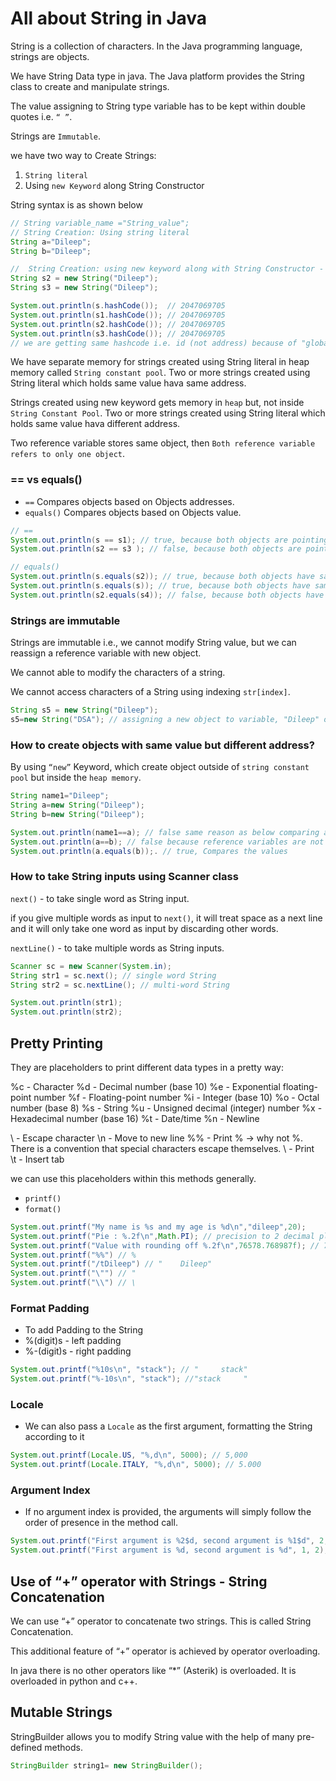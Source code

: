 # All about String in Java

String is a collection of characters. In the Java programming language, strings are objects.

We have String Data type in java. The Java platform provides the String class to create and manipulate strings.

The value assigning to String type variable has to be kept within double quotes i.e. `“ ”`.

Strings are `Immutable`.

we have two way to Create Strings:
1. `String literal`
2. Using `new Keyword` along String Constructor

String syntax is as shown below

```java
// String variable_name ="String_value";
// String Creation: Using string literal
String a="Dileep";
String b="Dileep";

//  String Creation: using new keyword along with String Constructor - Heap memory
String s2 = new String("Dileep");
String s3 = new String("Dileep");

System.out.println(s.hashCode());  // 2047069705
System.out.println(s1.hashCode()); // 2047069705
System.out.println(s2.hashCode()); // 2047069705
System.out.println(s3.hashCode()); // 2047069705
// we are getting same hashcode i.e. id (not address) because of "global dictionary", if the object and content is same, it won't create new object even if you use new keyword to create String

```

We have separate memory for strings created using String literal in heap memory called `String constant pool`.
Two or more strings created using String literal which holds same value hava same address.

Strings created using new keyword gets memory in `heap` but, not inside `String Constant Pool`.
Two or more strings created using String literal which holds same value hava different address.

Two reference variable stores same object, then `Both reference variable refers to only one object`.

### == vs equals()
* `==` Compares objects based on Objects addresses.
* `equals()` Compares objects based on Objects value.

```java
// ==
System.out.println(s == s1); // true, because both objects are pointing to same address
System.out.println(s2 == s3 ); // false, because both objects are pointing to different address

// equals()
System.out.println(s.equals(s2)); // true, because both objects have same value
System.out.println(s.equals(s)); // true, because both objects have same value
System.out.println(s2.equals(s4)); // false, because both objects have different value

```

### Strings are immutable

Strings are immutable i.e., we cannot modify String value, but we can reassign a reference variable with new object.

We cannot able to modify the characters of a string.

We cannot access characters of a String using indexing `str[index]`.
```Java
String s5 = new String("Dileep");
s5=new String("DSA"); // assigning a new object to variable, "Dileep" object in heap is collected by Garbage Collector.
```

### How to create objects with same value but different address?

By using `“new”` Keyword, which create object outside of `string constant pool` but inside the `heap memory`.

```java
String name1="Dileep";
String a=new String("Dileep");
String b=new String("Dileep");

System.out.println(name1==a); // false same reason as below comparing addresses
System.out.println(a==b); // false because reference variables are not pointing to same object, compares the objects
System.out.println(a.equals(b));. // true, Compares the values
```

### How to take String inputs using Scanner class
`next()` - to take single word as String input.

if you give multiple words as input to `next()`, it will treat space as a next line and it will only take one word as input by discarding other words.

`nextLine()` - to take multiple words as String inputs.
```Java
Scanner sc = new Scanner(System.in);
String str1 = sc.next(); // single word String
String str2 = sc.nextLine(); // multi-word String

System.out.println(str1);
System.out.println(str2);
```

## Pretty Printing
They are placeholders to print different data types in a pretty way:

%c - Character
%d - Decimal number (base 10)
%e - Exponential floating-point number
%f - Floating-point number
%i - Integer (base 10)
%o - Octal number (base 8)
%s - String
%u - Unsigned decimal (integer) number
%x - Hexadecimal number (base 16)
%t - Date/time
%n - Newline

\  - Escape character
\n - Move to new line
%% - Print % -> why not \%. There is a convention that special characters escape themselves.
\\ - Print \
\t - Insert tab

we can use this placeholders within this methods generally.
* `printf()`
* `format()`

```Java
System.out.printf("My name is %s and my age is %d\n","dileep",20);
System.out.printf("Pie : %.2f\n",Math.PI); // precision to 2 decimal places
System.out.printf("Value with rounding off %.2f\n",76578.768987f); // 76578.77 // rounding off
System.out.printf("%%") // %
System.out.printf("/tDileep") // "    Dileep"
System.out.printf("\"") // "
System.out.printf("\\") // \
```

### Format Padding
* To add Padding to the String
* %(digit)s - left padding
* %-(digit)s - right padding
```Java
System.out.printf("%10s\n", "stack"); // "     stack"
System.out.printf("%-10s\n", "stack"); //"stack     "
```

### Locale
* We can also pass a `Locale` as the first argument, formatting the String according to it
```Java
System.out.printf(Locale.US, "%,d\n", 5000); // 5,000
System.out.printf(Locale.ITALY, "%,d\n", 5000); // 5.000
```

### Argument Index
* If no argument index is provided, the arguments will simply follow the order of presence in the method call.
```Java
System.out.printf("First argument is %2$d, second argument is %1$d", 2, 1); // First argument is 1, second argument is 2
System.out.printf("First argument is %d, second argument is %d", 1, 2); // First argument is 1, second argument is 2
```

## Use of “+” operator with Strings - String Concatenation

We can use “+” operator to concatenate two strings. This is called String Concatenation.

This additional feature of “+” operator is achieved by operator overloading.

In java there is no other operators like “*” (Asterik) is overloaded. It is overloaded in python and c++.

## Mutable Strings

StringBuilder allows you to modify String value with the help of many pre-defined methods.

```java
StringBuilder string1= new StringBuilder();

```
